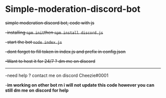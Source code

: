 # Simple-moderation-discord-bot
~~simple moderation discord bot, code with js~~

~~-installing `npm init`then `npm install discord.js`~~

~~-start the bot `node index.js`~~

~~-dont forget to fill token in index.js and prefix in config.json~~

~~-Want to host it for 24/7 ? dm me on discord~~

_______________________________________________________

-need help ? contact me on discord Cheezie#0001

-**im working on other bot rn i will not update this code however you can still dm me on discord for help**
